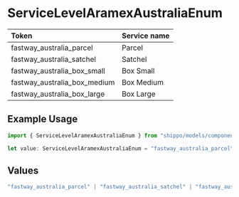 # ServiceLevelAramexAustraliaEnum

|Token | Service name|
|:---|:---|
| fastway_australia_parcel | Parcel|
| fastway_australia_satchel | Satchel|
| fastway_australia_box_small | Box Small|
| fastway_australia_box_medium | Box Medium|
| fastway_australia_box_large | Box Large|


## Example Usage

```typescript
import { ServiceLevelAramexAustraliaEnum } from "shippo/models/components";

let value: ServiceLevelAramexAustraliaEnum = "fastway_australia_parcel";
```

## Values

```typescript
"fastway_australia_parcel" | "fastway_australia_satchel" | "fastway_australia_box_small" | "fastway_australia_box_medium" | "fastway_australia_box_large"
```